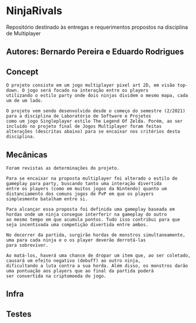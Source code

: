 # NinjaRivals
Repositório destinado às entregas e requerimentos propostos na disciplina de Multiplayer

## Autores: Bernardo Pereira e Eduardo Rodrigues

## Concept

	O projeto consiste em um jogo multiplayer pixel art 2D, em visão top-down. O jogo será focado na interação entre os players 
	utilizando o estilo party onde dois ninjas dividem o mesmo mapa, cada um de um lado.  
	
	O projeto vem sendo desenvolvido desde o começo do semestre (2/2021) para a disciplina de Laboratório de Software e Projetos
	como um jogo Singleplayer estilo The Legend Of Zelda. Porém, ao ser incluído no projeto final de Jogos Multiplayer foram feitas
	alterações (descritas abaixo) para se encaixar nos critérios desta disciplina.	
	

## Mecânicas
	Foram revistas as determinações do projeto.
 
	Para se encaixar na proposta multiplayer foi alterado o estilo de gameplay para party, buscando tanto uma interação divertida 
	entre os players (como em muitos jogos da Nintendo) quanto um distanciamento dos comuns jogos de PvP em que os players 
	simplesmente batalham entre si.

	Para alcançar essa proposta foi definida uma gameplay baseada em hordas onde um ninja consegue interferir na gameplay do outro 
	ao mesmo tempo em que acumula pontos. Tudo isso contribui para que seja incentivada uma competição divertida entre ambos.
	
	No decorrer da partida, surgirão hordas de monstros simultaneamente, uma para cada ninja e o os player deverão derrotá-las 
	para sobreviver.
	
	Ao matá-los, haverá uma chance de dropar um item que, ao ser coletado, causará um efeito negativo (debuff) ao outro ninja, 
	dificultando a luta contra a sua horda. Além disso, os monstros darão uma pontuação aos players que ao final da partida poderá 
	ser convertida na criptomoeda do jogo.

## Infra




## Testes

